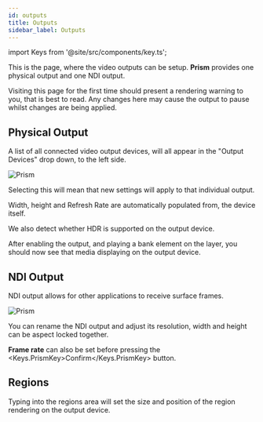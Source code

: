 ```yaml
---
id: outputs
title: Outputs
sidebar_label: Outputs
---
```


import Keys from '@site/src/components/key.ts';

This is the page, where the video outputs can be setup. **Prism** provides one physical output and one NDI output.

Visiting this page for the first time should present a rendering warning to you, that is best to read. Any changes here may cause the output to pause whilst changes are being applied.

## Physical Output

A list of all connected video output devices, will all appear in the "Output Devices" drop down, to the left side.

![Prism](/prismdocs/images/prism-stage-outputs-physical.png)

Selecting this will mean that new settings will apply to that individual output.

Width, height and Refresh Rate are automatically populated from, the device itself.

We also detect whether HDR is supported on the output device. 

After enabling the output, and playing a bank element on the layer, you should now see that media displaying on the output device.

## NDI Output

NDI output allows for other applications to receive surface frames.

![Prism](/prismdocs/images/prism-stage-outputs-ndi.png)

You can rename the NDI output and adjust its resolution, width and height can be aspect locked together. 

**Frame rate** can also be set before pressing the <Keys.PrismKey>Confirm</Keys.PrismKey> button.

## Regions

Typing into the regions area will set the size and position of the region rendering on the output device.